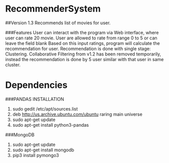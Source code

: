 RecommenderSystem
=================
##Version 1.3
Recommends list of movies for user.

###Features
User can interact with the program via Web interface, where user can rate 20 movie. User are allowed to rate from range 0 to 5 or can leave the field blank
Based on this input ratings, program will calculate the recommendation for user.
Recommendation is done with single stage: Clustering. Collaborative Filtering from v1.2 has been removed temporarily, instead the recommendation is done
by 5 user similar with that user in same cluster.

Dependencies
============
###PANDAS INSTALLATION

1. sudo gedit /etc/apt/sources.list
2. deb http://us.archive.ubuntu.com/ubuntu raring main universe
3. sudo apt-get update
4. sudo apt-get install python3-pandas

###MongoDB

1. sudo apt-get update
2. sudo apt-get install mongodb
3. pip3 install pymongo3
